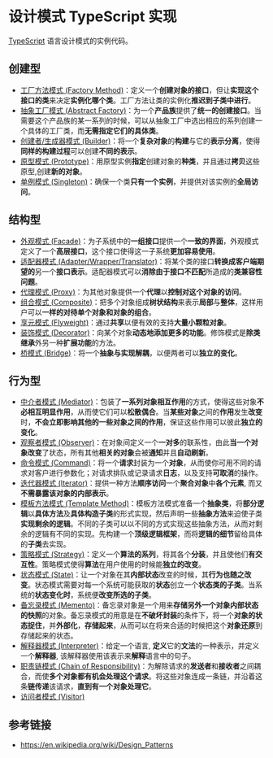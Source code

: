 # 设计模式 TypeScript 实现

[TypeScript](https://www.typescriptlang.org/) 语言设计模式的实例代码。

## 创建型

- [工厂方法模式 (Factory Method)](./src/factory-method/index.ts)：定义一个**创建对象的接口**，但让**实现这个接口的类**来决定**实例化哪个类**。工厂方法让类的实例化**推迟到子类中进行**。
- [抽象工厂模式 (Abstract Factory)](./src/abstract-factory/index.ts)：为一个**产品族**提供了**统一的创建接口**。当需要这个产品族的某一系列的时候，可以从抽象工厂中选出相应的系列创建一个具体的工厂类，而**无需指定它们的具体类**。
- [创建者/生成器模式 (Builder)](./src/builder/index.ts)：将一个**复杂对象**的**构建**与它的**表示分离**，使得**同样的构建过程**可以创建**不同的表示**。
- [原型模式 (Prototype)](./src/prototype/index.ts)：用原型实例**指定**创建对象的**种类**，并且通过**拷贝**这些原型,创建**新的对象**。
- [单例模式 (Singleton)](./src/singleton/singleton.ts)：确保一个类**只有一个实例**，并提供对该实例的**全局访问**。

## 结构型

- [外观模式 (Facade)](./src/facade/index.ts)：为子系统中的**一组接口**提供一个**一致的界面**，外观模式定义了一个**高层接口**，这个接口使得这一子系统**更加容易使用**。
- [适配器模式 (Adapter/Wrapper/Translator)](./src/adapter/index.ts)：将某个类的接口**转换成客户端期望的**另一个**接口表示**。适配器模式可以**消除由于接口不匹配**所造成的**类兼容性问题**。
- [代理模式 (Proxy)](./src/proxy/index.ts)：为其他对象提供一个**代理**以**控制对这个对象的访问**。
- [组合模式 (Composite)](./src/composite/index.ts)：把多个对象组成**树状结构**来表示**局部**与**整体**，这样用户可以**一样的对待单个对象和对象的组合**。
- [享元模式 (Flyweight)](./src/flyweight/index.ts)：通过**共享**以便有效的支持**大量小颗粒对象**。
- [装饰模式 (Decorator)](./src/decorator/index.ts)：向某个对象**动态地添加更多的功能**。修饰模式是**除类继承**外另一种**扩展功能**的方法。
- [桥模式 (Bridge)](./src/bridge/index.ts)：将一个**抽象与实现解耦**，以便两者可以**独立的变化**。

## 行为型

- [中介者模式 (Mediator)](./src/mediator/index.ts)：包装了**一系列对象相互作用**的方式，使得这些对象**不必相互明显作用**，从而使它们可以**松散偶合**。当**某些对象**之间的**作用**发生**改变**时，**不会立即影响其他的一些对象之间的作用**，保证这些作用可以彼此**独立的变化**。
- [观察者模式 (Observer)](./src/observer/index.ts)：在对象间定义一个**一对多**的联系性，由此**当一个对象改变**了状态，所有其他**相关的对象**会被**通知**并且**自动刷新**。
- [命令模式 (Command)](./src/command/index.ts)：将一个**请求**封装为一个**对象**，从而使你可用不同的请求对客户进行参数化；对请求排队或记录请求**日志**，以及支持**可取消**的操作。
- [迭代器模式 (Iterator)](./src/iterator/index.ts)：提供一种方法**顺序访问**一个**聚合对象**中**各个元素**, 而又**不需暴露该对象的内部表示**。
- [模板方法模式 (Template Method)](./src/template-method/index.ts)：模板方法模式准备一个**抽象类**，将**部分逻辑**以**具体方法**及**具体构造子类**的形式实现，然后声明一些**抽象方法**来迫使子类**实现剩余的逻辑**。不同的子类可以以不同的方式实现这些抽象方法，从而对剩余的逻辑有不同的实现。先构建一个**顶级逻辑框架**，而将**逻辑的细节**留给具体的**子类**去实现。
- [策略模式 (Strategy)](./src/strategy/index.ts)：定义一个**算法的系列**，将其各个**分装**，并且使他们**有交互性**。策略模式使得**算法**在用户使用的时候能**独立的改变**。
- [状态模式 (State)](./src/state/index.ts)：让一个对象在其**内部状态**改变的时候，其**行为也随之改变**。状态模式需要对每一个系统可能获取的**状态**创立一个**状态类的子类**。当系统的**状态变化时**，系统便**改变所选的子类**。
- [备忘录模式 (Memento)](./src/memento/index.ts)：备忘录对象是一个用来**存储另外一个对象内部状态的快照**的对象。备忘录模式的用意是在**不破坏封装**的条件下，将一个**对象的状态捉住**，并**外部化**，**存储起来**，从而可以在将来合适的时候把这个**对象还原**到存储起来的状态。
- [解释器模式 (Interpreter)](./src/interpreter/index.ts)：给定一个语言, **定义**它的**文法**的一种表示，并定义一个**解释器**, 该解释器使用该表示来**解释**语言中的句子。
- [职责链模式 (Chain of Responsibility)]()：为解除请求的**发送者**和**接收者**之间耦合，而使**多个对象都有机会处理这个请求**。将这些对象连成一条链，并沿着这条**链传递**该请求，**直到有一个对象处理它**。
- [访问者模式 (Visitor)]()

## 参考链接

- <https://en.wikipedia.org/wiki/Design_Patterns>
